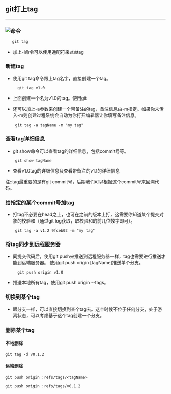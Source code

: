 <!--
 * @Author: your name
 * @Date: 2019-12-04 21:15:48
 * @LastEditTime: 2019-12-04 22:16:09
 * @LastEditors: Please set LastEditors
 * @Description: In User Settings Edit
 * @FilePath: \informal-essay\git-create-link\git的tag使用.MD
 -->
## git打上tag
--------------------------------------------

### ![命令](https://img.shields.io/badge/TAG-如何使用Tag-green.svg  "悬停提示")

       git tag

* 加上-l命令可以使用通配符来`过滤`tag

### 新建tag

* 使用git tag命令跟上tag名字，直接创建一个tag。

        git tag v1.0

* 上面创建一个名为v1.0的tag。使用git 

*  还可以加上-a参数来创建一个带备注的tag，备注信息由-m指定。如果你未传入-m则创建过程系统会自动为你打开编辑器让你填写备注信息。
  
        git tag -a tagName -m "my tag"

### 查看tag详细信息

*  git show命令可以查看tag的详细信息，包括commit号等。
  
        git show tagName

*  查看v1.0tag的详细信息及查看带备注的v1.1的详细信息

注::tag最重要的是有git commit号，后期我们可以根据这个commit号来回溯代码。

### 给指定的某个commit号加tag

* 打tag不必要在head之上，也可在之前的版本上打，这需要你知道某个提交对象的校验和（通过git log获取，取校验和的前几位数字即可）。
  

       git tag -a v1.2 9fceb02 -m "my tag"

### 将tag同步到远程服务器

* 同提交代码后，使用git push来推送到远程服务器一样，tag也需要进行推送才能到远端服务器。
使用git push origin [tagName]推送单个分支。



        git push origin v1.0

* 推送本地所有tag，使用git push origin --tags。

### 切换到某个tag

* 跟分支一样，可以直接切换到某个tag去。这个时候不位于任何分支，处于游离状态，可以考虑基于这个tag创建一个分支。

### 删除某个tag

#### 本地删除

    git tag -d v0.1.2 

#### 远端删除

    git push origin :refs/tags/<tagName>

    git push origin :refs/tags/v0.1.2

